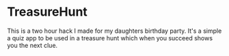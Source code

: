# TreasureHunt

This is a two hour hack I made for my daughters birthday party. It's a simple a quiz app to be used in a 
treasure hunt which when you succeed shows you the next clue.
